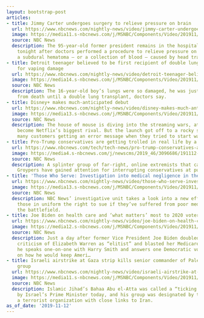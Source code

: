 ```yaml
---
layout: bootstrap-post
articles:
- title: Jimmy Carter undergoes surgery to relieve pressure on brain
  url: https://www.nbcnews.com/nightly-news/video/jimmy-carter-undergoes-surgery-to-relieve-pressure-on-brain-73363013913
  image: https://media11.s-nbcnews.com/j/MSNBC/Components/Video/201911/carter_thumb__679930.nbcnews-fp-1200-630.jpg
  source: NBC News
  description: The 95-year-old former president remains in the hospital under observation
    tonight after doctors performed a procedure to relieve pressure on the brain from
    a subdural hematoma — or a collection of blood — caused by head trauma.
- title: Detroit teenager believed to be first recipient of double lung transplant
    for vaping damage
  url: https://www.nbcnews.com/nightly-news/video/detroit-teenager-believed-to-be-first-recipient-of-double-lung-transplant-for-vaping-damage-73364037598
  image: https://media14.s-nbcnews.com/j/MSNBC/Components/Video/201911/nn_ath_vaping_double_lung_transplant_191112_1920x1080.nbcnews-fp-1200-630.jpg
  source: NBC News
  description: The 16-year-old boy’s lungs were so damaged, he was just days away
    from death until a double lung transplant, doctors say.
- title: Disney+ makes much-anticipated debut
  url: https://www.nbcnews.com/nightly-news/video/disney-makes-much-anticipated-debut-73362501918
  image: https://media13.s-nbcnews.com/j/MSNBC/Components/Video/201911/nn_jke_disney_streaming_wars_191112_1920x1080.nbcnews-fp-1200-630.jpg
  source: NBC News
  description: The house of mouse is diving into the streaming wars, attempting to
    become Netflix’s biggest rival. But the launch got off to a rocky start, with
    many customers getting an error message when they tried to start watching.
- title: Pro-Trump conservatives are getting trolled in real life by a far-right group
  url: https://www.nbcnews.com/tech/tech-news/pro-trump-conservatives-are-getting-trolled-real-life-far-right-n1080986
  image: https://media4.s-nbcnews.com/j/newscms/2019_46/3096686/191112-donald-trum-jr-protest-cs-1158a_47754c0159af6a066d4f98423e109d45.nbcnews-fp-1200-630.jpg
  source: NBC News
  description: A splinter group of far-right, online extremists that call themselves
    Groypers have gained attention for interrupting conservatives at public events.
- title: 'Those Who Serve: Investigation into medical negligence in the military'
  url: https://www.nbcnews.com/nightly-news/video/those-who-serve-investigation-into-medical-negligence-in-the-military-73363525946
  image: https://media13.s-nbcnews.com/j/MSNBC/Components/Video/201911/nn_vng_military_medical_negligence_investigation_191112_1920x1080.nbcnews-fp-1200-630.jpg
  source: NBC News
  description: NBC News’ investigative unit takes a look into a new effort to give
    those in uniform the right to sue if they’ve suffered from poor medical care off
    the battlefield.
- title: Joe Biden on health care and ‘what matters’ most to 2020 voters
  url: https://www.nbcnews.com/nightly-news/video/joe-biden-on-health-care-and-what-matters-most-to-2020-voters-73361989873
  image: https://media12.s-nbcnews.com/j/MSNBC/Components/Video/201911/nn_hsm_what_matters_biden_191112_1920x1080.nbcnews-fp-1200-630.jpg
  source: NBC News
  description: Just a day after former Vice President Joe Biden doubled-down on his
    criticism of Elizabeth Warren as “elitist” and blasted her Medicare for All plan,
    he speaks one-on-one with Harry Smith and answers one Democratic voter’s question
    on how he would keep Ameri…
- title: Israeli airstrike at Gaza strip kills senior commander of Palestinian militant
    group
  url: https://www.nbcnews.com/nightly-news/video/israeli-airstrike-at-gaza-strip-kills-senior-commander-of-palestinian-militant-group-73361989836
  image: https://media11.s-nbcnews.com/j/MSNBC/Components/Video/201911/nn_ksi_israel_palestine_escalations_191112_1920x1080.nbcnews-fp-1200-630.jpg
  source: NBC News
  description: Islamic Jihad’s Bahaa Abu el-Atta was called a “ticking time bomb”
    by Israel’s Prime Minister today, and his group was designated by the U.S. as
    a terrorist organization with close links to Iran.
as_of_date: '2019-11-12'
---
```


